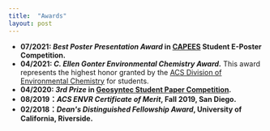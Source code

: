 ```yaml
---
title:  "Awards"
layout: post
---
```

   - **07/2021: _Best Poster Presentation Award_ in [CAPEES](http://www.capees.org/bylaws.html) Student E-Poster Competition.**
   - **04/2021: _C. Ellen Gonter Environmental Chemistry Award._** This award represents the highest honor granted by the [ACS Division of Environmental Chemistry](https://acsenvr.com/website/) for students.
   - **04/2020: _3rd Prize_ in [Geosyntec Student Paper Competition](https://geosyntec.com/news/item/6782-geosyntec-announces-winners-of-2020-student-paper-contest).**
   - **08/2019：_ACS ENVR Certificate of Merit_, Fall 2019, San Diego.** 
   - **02/2018：_Dean's Distinguished Fellowship Award_, University of California, Riverside.**
